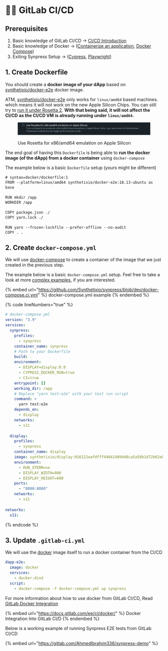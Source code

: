 # 🧑🚀 GitLab CI/CD

## Prerequisites

1. Basic knowledge of GitLab CI/CD -> [CI/CD Introduction](https://docs.gitlab.com/ee/ci/introduction/)
2. Basic knowledge of Docker -> ([Containerize an application](https://docs.docker.com/get-started/02\_our\_app/), [Docker Compose](https://docs.docker.com/compose/gettingstarted/))
3. Exiting Synpress Setup -> ([Cypress](using-with-cypress.md), [Playwright](using-with-playwright.md))

## 1. Create Dockerfile

You should create a **docker image of your dApp** based on [synthetixio/docker-e2e](https://hub.docker.com/r/synthetixio/docker-e2e/tags) docker image.&#x20;

ATM, [synthetixio/docker-e2e](https://hub.docker.com/r/synthetixio/docker-e2e/tags) only works for `linux/amd64` based machines. which means it will not work on the new Apple Silicon Chips. You can still try to [run it under Rosetta 2](https://levelup.gitconnected.com/docker-on-apple-silicon-mac-how-to-run-x86-containers-with-rosetta-2-4a679913a0d5). **With that being said, it will not affect the CI/CD as the CI/CD VM is already running under `linux/amd64`.**

<figure><img src="../.gitbook/assets/Screenshot 2023-05-29 at 4.27.10 PM.png" alt=""><figcaption><p>Use Rosetta for x86/amd64 emulation on Apple Silicon</p></figcaption></figure>

The end goal of having this `Dockerfile`  is being able to **run the docker image (of the dApp) from a docker container** using `docker-compose`&#x20;

The example below is a basic `Dockerfile` setup (yours might be different)

```docker
# syntax=docker/dockerfile:1
FROM --platform=linux/amd64 synthetixio/docker-e2e:18.13-ubuntu as base

RUN mkdir /app
WORKDIR /app

COPY package.json ./
COPY yarn.lock ./

RUN yarn --frozen-lockfile --prefer-offline --no-audit
COPY . .
```

## 2. Create `docker-compose.yml`

We will use [docker-compose](https://docs.docker.com/compose/) to create a container of the image that we just created in the previous step.&#x20;

The example below is a basic `docker-compose.yml` setup. Feel free to take a look at more [complex examples](https://github.com/Synthetixio/synpress/blob/dev/docker-compose.ci.yml), if you are interested.

{% embed url="https://github.com/Synthetixio/synpress/blob/dev/docker-compose.ci.yml" %}
docker-compose.yml example
{% endembed %}

{% code lineNumbers="true" %}
```yaml
# docker-compose.yml 
version: "3.9"
services:
  synpress:
    profiles:
      - synpress
    container_name: synpress
    # Path to your Dockerfile 
    build: .
    environment:
      - DISPLAY=display:0.0
      - CYPRESS_DOCKER_RUN=true
      - CI=true
    entrypoint: []
    working_dir: /app
    # Replace "yarn test:e2e" with your test run script 
    command: > 
      yarn test:e2e
    depends_on:
      - display
    networks:
      - x11

  display:
    profiles:
      - synpress
    container_name: display
    image: synthetixio/display:016121eafdfff448414894d0ca5a50b1d72b62eb-base
    environment:
      - RUN_XTERM=no
      - DISPLAY_WIDTH=800
      - DISPLAY_HEIGHT=600
    ports:
      - "8080:8080"
    networks:
      - x11

networks:
  x11:
```
{% endcode %}

## 3. Update `.gitlab-ci.yml`

We will use the [docker](https://hub.docker.com/\_/docker) image itself to run a docker container from the CI/CD

```yaml
dapp-e2e:
  image: docker
  services:
    - docker:dind
  script:
    - docker-compose -f docker-compose.yml up synpress
```

For more information about how to use docker from GitLab CI/CD, Read [GitLab Docker Integration](https://docs.gitlab.com/ee/ci/docker/)

{% embed url="https://docs.gitlab.com/ee/ci/docker/" %}
Docker Integration Into GitLab CI/D
{% endembed %}



Below is a working example of running Synpress E2E tests from GitLab CI/CD&#x20;

{% embed url="https://gitlab.com/AhmedIbrahim336/synpress-demo" %}


















